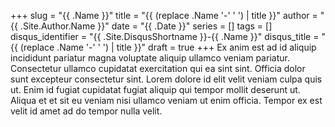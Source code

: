 +++
slug = "{{ .Name }}"
title = "{{ (replace .Name '-' ' ') | title }}"
author = "{{ .Site.Author.Name }}"
date = "{{ .Date }}"
series = []
tags = []
disqus_identifier = "{{ .Site.DisqusShortname }}-{{ .Name }}"
disqus_title = "{{ (replace .Name '-' ' ') | title }}"
draft = true
+++
Ex anim est ad id aliquip incididunt pariatur magna voluptate aliquip ullamco veniam pariatur. Consectetur ullamco cupidatat exercitation qui ea sint sint. Officia dolor sunt excepteur consectetur sint. Lorem dolore id elit velit veniam culpa quis ut. Enim id fugiat cupidatat fugiat aliquip qui tempor mollit deserunt ut. Aliqua et et sit eu veniam nisi ullamco veniam ut enim officia. Tempor ex est velit id amet ad do tempor nulla velit.